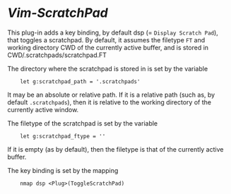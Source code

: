 *Vim-ScratchPad*
============

This plug-in adds a key binding, by default dsp (= `Display Scratch Pad`), that toggles
a scratchpad.
By default, it assumes the filetype `FT` and working directory CWD of the
currently active buffer, and is stored in CWD/.scratchpads/scratchpad.FT

The directory where the scratchpad is stored in is set by the variable
```vim
    let g:scratchpad_path = '.scratchpads'
```
It may be an absolute or relative path.
If it is a relative path (such as, by default `.scratchpads`), then it is relative to the working directory of the currently active window.

The filetype of the scratchpad is set by the variable
```vim
    let g:scratchpad_ftype = ''
```
If it is empty (as by default), then the filetype is that of the currently active buffer.

The key binding is set by the mapping
```vim
    nmap dsp <Plug>(ToggleScratchPad)
```
